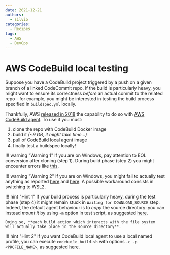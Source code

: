 ```yaml
---
date: 2021-12-21
authors:
  - silvio
categories:
  - Recipes
tags:
  - AWS
  - DevOps
---
```


# AWS CodeBuild local testing

Suppose you have a CodeBuild project triggered by a push on a given branch of a linked CodeCommit repo. If the build is particularly heavy, you might want to ensure its correctness _before_ an actual commit to the related repo - for example, you might be interested in testing the build process specified in `buildspec.yml` locally.

<!-- more -->

Thankfully, AWS [released in 2018](https://aws.amazon.com/it/blogs/devops/announcing-local-build-support-for-aws-codebuild/) the capability to do so with [AWS CodeBuild agent](https://docs.aws.amazon.com/codebuild/latest/userguide/use-codebuild-agent.html). To use it you must:

1. clone the repo with CodeBuild Docker image
2. build it _(~9 GB, it might take time...)_
3. pull of CodeBuild local agent image
4. finally test a buildspec locally!

!!! warning "Warning 1"
    If you are on Windows, pay attention to EOL conversion after cloning (step 1). During build phase (step 2) you might encounter errors like [this](https://github.com/aws/aws-codebuild-docker-images/issues/390).

!!! warning "Warning 2"
    If you are on Windows, you might fail to actually test anything as reported [here](https://github.com/aws/aws-codebuild-docker-images/issues/145) and [here](https://github.com/aws/aws-codebuild-docker-images/issues/137). A possible workaround consists in switching to WSL2.

!!! hint "Hint 1"
    If your build process is particularly heavy, during the test phase (step 4) it might remain stuck in `Waiting for DOWNLOAD_SOURCE` step. Indeed, the default agent behaviour is to _copy_ the source directory: you can instead _mount it_ by using `-m` option in test script, as suggested [here](https://github.com/aws/aws-codebuild-docker-images/issues/195#issuecomment-485595478).

    Doing so, **each build action which interacts with the file system will actually take place in the source directory**.

!!! hint "Hint 2"
    If you want CodeBuild local agent to use a local named profile, you can execute `codebuild_build.sh` with options `-c -p <PROFILE_NAME>`, as suggested [here](https://github.com/aws/aws-codebuild-docker-images/issues/252).
